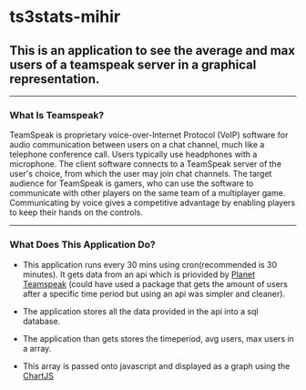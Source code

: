 # ts3stats-mihir
## This is an application to see the average and max users of a teamspeak server in a graphical representation.

------------------------------------------

### What Is Teamspeak?
TeamSpeak is proprietary voice-over-Internet Protocol (VoIP) software for audio communication between users on a chat channel, much like a telephone conference call. Users typically use headphones with a microphone. The client software connects to a TeamSpeak server of the user's choice, from which the user may join chat channels.
The target audience for TeamSpeak is gamers, who can use the software to communicate with other players on the same team of a multiplayer game. Communicating by voice gives a competitive advantage by enabling players to keep their hands on the controls.

---------------------------------------------------------------

### What Does This Application Do?
* This application runs every 30 mins using cron(recommended is 30 minutes). It gets data from an api which is priovided by [Planet Teamspeak](https://www.planetteamspeak.com/) (could have used a package that gets the amount of users after a specific time period but using an api was simpler and cleaner).

* The application stores all the data provided in the api into a sql database.

* The application than gets stores the timeperiod, avg users, max users in a array.

* This array is passed onto javascript and displayed as a graph using the [ChartJS](http://www.chartjs.org/)
